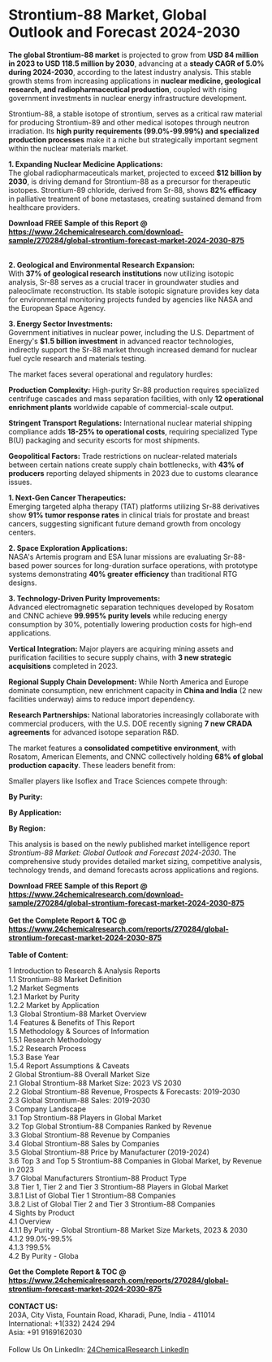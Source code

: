 <h1>Strontium-88 Market, Global Outlook and Forecast 2024-2030</h1><p><strong>The global Strontium-88 market</strong> is projected to grow from <strong>USD 84 million in 2023 to USD 118.5 million by 2030</strong>, advancing at a <strong>steady CAGR of 5.0% during 2024-2030</strong>, according to the latest industry analysis. This stable growth stems from increasing applications in <strong>nuclear medicine, geological research, and radiopharmaceutical production</strong>, coupled with rising government investments in nuclear energy infrastructure development.</p><p>Strontium-88, a stable isotope of strontium, serves as a critical raw material for producing Strontium-89 and other medical isotopes through neutron irradiation. Its <strong>high purity requirements (99.0%-99.99%) and specialized production processes</strong> make it a niche but strategically important segment within the nuclear materials market.</p><p><strong>1. Expanding Nuclear Medicine Applications:</strong><br>
The global radiopharmaceuticals market, projected to exceed <strong>$12 billion by 2030</strong>, is driving demand for Strontium-88 as a precursor for therapeutic isotopes. Strontium-89 chloride, derived from Sr-88, shows <strong>82% efficacy</strong> in palliative treatment of bone metastases, creating sustained demand from healthcare providers.</p><div><b>Download FREE Sample of this Report @ 
            <a href="https://www.24chemicalresearch.com/download-sample/270284/global-strontium-forecast-market-2024-2030-875">
            https://www.24chemicalresearch.com/download-sample/270284/global-strontium-forecast-market-2024-2030-875</a></b></div><br><p><strong>2. Geological and Environmental Research Expansion:</strong><br>
With <strong>37% of geological research institutions</strong> now utilizing isotopic analysis, Sr-88 serves as a crucial tracer in groundwater studies and paleoclimate reconstruction. Its stable isotopic signature provides key data for environmental monitoring projects funded by agencies like NASA and the European Space Agency.</p><p><strong>3. Energy Sector Investments:</strong><br>
Government initiatives in nuclear power, including the U.S. Department of Energy's <strong>$1.5 billion investment</strong> in advanced reactor technologies, indirectly support the Sr-88 market through increased demand for nuclear fuel cycle research and materials testing.</p><p>The market faces several operational and regulatory hurdles:</p><p><strong>Production Complexity:</strong> High-purity Sr-88 production requires specialized centrifuge cascades and mass separation facilities, with only <strong>12 operational enrichment plants</strong> worldwide capable of commercial-scale output.</p><p><strong>Stringent Transport Regulations:</strong> International nuclear material shipping compliance adds <strong>18-25% to operational costs</strong>, requiring specialized Type B(U) packaging and security escorts for most shipments.</p><p><strong>Geopolitical Factors:</strong> Trade restrictions on nuclear-related materials between certain nations create supply chain bottlenecks, with <strong>43% of producers</strong> reporting delayed shipments in 2023 due to customs clearance issues.</p><p><strong>1. Next-Gen Cancer Therapeutics:</strong><br>
Emerging targeted alpha therapy (TAT) platforms utilizing Sr-88 derivatives show <strong>91% tumor response rates</strong> in clinical trials for prostate and breast cancers, suggesting significant future demand growth from oncology centers.</p><p><strong>2. Space Exploration Applications:</strong><br>
NASA's Artemis program and ESA lunar missions are evaluating Sr-88-based power sources for long-duration surface operations, with prototype systems demonstrating <strong>40% greater efficiency</strong> than traditional RTG designs.</p><p><strong>3. Technology-Driven Purity Improvements:</strong><br>
Advanced electromagnetic separation techniques developed by Rosatom and CNNC achieve <strong>99.995% purity levels</strong> while reducing energy consumption by 30%, potentially lowering production costs for high-end applications.</p><p><strong>Vertical Integration:</strong> Major players are acquiring mining assets and purification facilities to secure supply chains, with <strong>3 new strategic acquisitions</strong> completed in 2023.</p><p><strong>Regional Supply Chain Development:</strong> While North America and Europe dominate consumption, new enrichment capacity in <strong>China and India</strong> (2 new facilities underway) aims to reduce import dependency.</p><p><strong>Research Partnerships:</strong> National laboratories increasingly collaborate with commercial producers, with the U.S. DOE recently signing <strong>7 new CRADA agreements</strong> for advanced isotope separation R&amp;D.</p><p>The market features a <strong>consolidated competitive environment</strong>, with Rosatom, American Elements, and CNNC collectively holding <strong>68% of global production capacity</strong>. These leaders benefit from:</p><p>Smaller players like Isoflex and Trace Sciences compete through:</p><p><strong>By Purity:</strong></p><p><strong>By Application:</strong></p><p><strong>By Region:</strong></p><p>This analysis is based on the newly published market intelligence report <em>Strontium-88 Market: Global Outlook and Forecast 2024-2030</em>. The comprehensive study provides detailed market sizing, competitive analysis, technology trends, and demand forecasts across applications and regions.</p><div><b>Download FREE Sample of this Report @ 
            <a href="https://www.24chemicalresearch.com/download-sample/270284/global-strontium-forecast-market-2024-2030-875">
            https://www.24chemicalresearch.com/download-sample/270284/global-strontium-forecast-market-2024-2030-875</a></b></div><br><div><b>Get the Complete Report & TOC @ 
            <a href="https://www.24chemicalresearch.com/reports/270284/global-strontium-forecast-market-2024-2030-875">
            https://www.24chemicalresearch.com/reports/270284/global-strontium-forecast-market-2024-2030-875</a></b></div><br>
            <b>Table of Content:</b><p>1 Introduction to Research & Analysis Reports<br />
    1.1 Strontium-88 Market Definition<br />
    1.2 Market Segments<br />
        1.2.1 Market by Purity<br />
        1.2.2 Market by Application<br />
    1.3 Global Strontium-88 Market Overview<br />
    1.4 Features & Benefits of This Report<br />
    1.5 Methodology & Sources of Information<br />
        1.5.1 Research Methodology<br />
        1.5.2 Research Process<br />
        1.5.3 Base Year<br />
        1.5.4 Report Assumptions & Caveats<br />
2 Global Strontium-88 Overall Market Size<br />
    2.1 Global Strontium-88 Market Size: 2023 VS 2030<br />
    2.2 Global Strontium-88 Revenue, Prospects & Forecasts: 2019-2030<br />
    2.3 Global Strontium-88 Sales: 2019-2030<br />
3 Company Landscape<br />
    3.1 Top Strontium-88 Players in Global Market<br />
    3.2 Top Global Strontium-88 Companies Ranked by Revenue<br />
    3.3 Global Strontium-88 Revenue by Companies<br />
    3.4 Global Strontium-88 Sales by Companies<br />
    3.5 Global Strontium-88 Price by Manufacturer (2019-2024)<br />
    3.6 Top 3 and Top 5 Strontium-88 Companies in Global Market, by Revenue in 2023<br />
    3.7 Global Manufacturers Strontium-88 Product Type<br />
    3.8 Tier 1, Tier 2 and Tier 3 Strontium-88 Players in Global Market<br />
        3.8.1 List of Global Tier 1 Strontium-88 Companies<br />
        3.8.2 List of Global Tier 2 and Tier 3 Strontium-88 Companies<br />
4 Sights by Product<br />
    4.1 Overview<br />
        4.1.1 By Purity - Global Strontium-88 Market Size Markets, 2023 & 2030<br />
        4.1.2 99.0%-99.5%<br />
        4.1.3 ?99.5%<br />
    4.2 By Purity - Globa</p><div><b>Get the Complete Report & TOC @ 
            <a href="https://www.24chemicalresearch.com/reports/270284/global-strontium-forecast-market-2024-2030-875">
            https://www.24chemicalresearch.com/reports/270284/global-strontium-forecast-market-2024-2030-875</a></b></div><br><b>CONTACT US:</b><br>
            203A, City Vista, Fountain Road, Kharadi, Pune, India - 411014<br>
            International: +1(332) 2424 294<br>
            Asia: +91 9169162030 <br><br>
            Follow Us On LinkedIn: <a href="https://www.linkedin.com/company/24chemicalresearch/">24ChemicalResearch LinkedIn</a>
